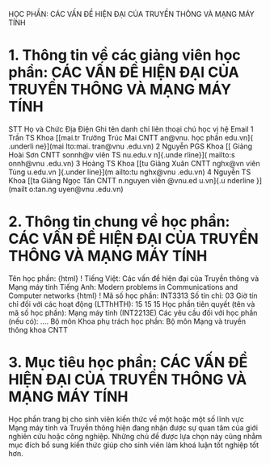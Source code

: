 HỌC PHẦN: CÁC VẤN ĐỀ HIỆN ĐẠI CỦA TRUYỀN THÔNG VÀ MẠNG MÁY TÍNH
# 1. Thông tin về các giảng viên học phần: CÁC VẤN ĐỀ HIỆN ĐẠI CỦA TRUYỀN THÔNG VÀ MẠNG MÁY TÍNH
STT Họ và Chức Địa Điện Ghi tên danh chỉ liên thoại chú học vị hệ Email 1 Trần TS Khoa [[mai.tr Trưởng Trúc Mai CNTT an\@vnu. học phần edu.vn]{ .underli ne}](mai lto:mai. tran@vnu .edu.vn) 2 Nguyễn PGS Khoa [[ Giảng Hoài Sơn CNTT sonnh\@v viên TS nu.edu.v n]{.unde rline}]( mailto:s onnh@vnu .edu.vn) 3 Hoàng TS Khoa [[tu Giảng Xuân CNTT nghx\@vn viên Tùng u.edu.vn ]{.under line}](m ailto:tu nghx@vnu .edu.vn) 4 Nguyễn TS Khoa [[ta Giảng Ngọc Tân CNTT n.nguyen viên \@vnu.ed u.vn]{.u nderline }](mailt o:tan.ng uyen@vnu .edu.vn)
# 2. Thông tin chung về học phần: CÁC VẤN ĐỀ HIỆN ĐẠI CỦA TRUYỀN THÔNG VÀ MẠNG MÁY TÍNH
Tên học phần:
{html}
! Tiếng Việt: Các vấn đề hiện đại của Truyền thông và Mạng máy tính Tiếng Anh: Modern problems in Communications and Computer networks
{html}
! Mã số học phần: INT3313 Số tín chỉ: 03 Giờ tín chỉ đối với các hoạt động (LTThHTH): 15 15 15 Học phần tiên quyết (tên và mã số học phần): Mạng máy tính
(INT2213E) Các yêu cầu đối với học phần (nếu có): \.... Bộ môn Khoa phụ trách học phần: Bộ môn Mạng và truyền thông khoa
CNTT
# 3. Mục tiêu học phần: CÁC VẤN ĐỀ HIỆN ĐẠI CỦA TRUYỀN THÔNG VÀ MẠNG MÁY TÍNH
Học phần trang bị cho sinh viên kiến thức về một hoặc một số lĩnh vực
Mạng máy tính và Truyền thông hiện đang nhận được sự quan tâm của giới
nghiên cứu hoặc công nghiệp. Những chủ đề được lựa chọn này cũng nhằm
mục đích bổ sung kiến thức giúp cho sinh viên làm khoá luận tốt nghiệp
tốt hơn.
